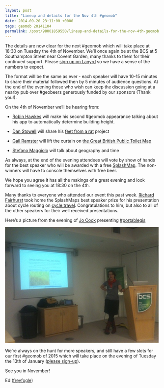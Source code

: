 ```yaml
--- 
layout: post
title: "Lineup and details for the Nov 4th #geomob"
date: 2014-09-20 23:11:00 +0000
tags: geomob 20141104
permalink: /post/98001859550/lineup-and-details-for-the-nov-4th-geomob
---
```

The details are now clear for the next #geomob which will take place at 18:30 on Tuesday the 4th of November. We’ll once again be at the BCS at 5 Southampton Street near Covent Garden, many thanks to them for their continued support. Please [sign up on Lanyrd](http://lanyrd.com/2014/geomob-nov/) so we have a sense of the numbers to expect.

The format will be the same as ever - each speaker will have 10-15 minutes to share their material followed then by 5 minutes of audience questions. At the end of the evening those who wish can keep the discussion going at a nearby pub over #geobeers generously funded by our sponsors (Thank you!).

On the 4th of November we’ll be hearing from:

- [Robin Hawkes](https://twitter.com/robhawkes) will make his second #geomob appearance talking about his app to automatically determine building height.

- [Dan Stowell](https://twitter.com/mclduk) will share his [feet from a rat](http://mcld.co.uk/feet-from-a-rat) project

- [Gail Ramster](https://twitter.com/gaillyk) will lift the curtain on [the Great British Public Toilet Map](http://greatbritishpublictoiletmap.rca.ac.uk/)

- [Stefano Maggiolo](https://twitter.com/zzzviad) will talk about geography and time

<span>As always, at the end of the evening attendees will vote by show of hands for the best speaker who will be awarded with a free</span> [SplashMap](http://www.splash-maps.com/)<span>. The non-winners will have to console themselves with free beer.</span>

We hope you agree it has all the makings of a great evening and look forward to seeing you at 18:30 on the 4th.

Many thanks to everyone who attended our event this past week. [Richard Fairhurst](https://twitter.com/richardf) took home the SplashMaps best speaker prize for his presentation about cycle routing on [cycle.travel](http://cycle.travel/). Congratulations to him, but also to all of the other speakers for their well received presentations.

Here’s a picture from the evening of [Jo Cook](https://twitter.com/archaeogeek) presenting [#portablegis](http://www.archaeogeek.com/portable-gis.html)

![image](/images/tumblr_inline_nc7ynuuUlL1rgtjbv.jpg)

We’re always on the hunt for more speakers, and still have a few slots for our first #geomob of 2015 which will take place on the evening of Tuesday the 13th of January ([please sign-up](http://lanyrd.com/2015/geomob/)).

See you in November!

Ed ([freyfogle](https://twitter.com/freyfogle))